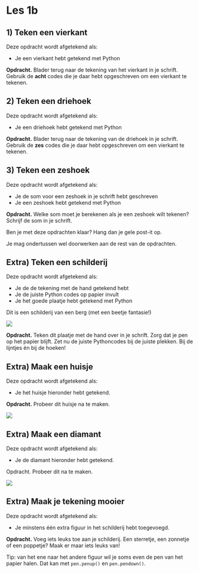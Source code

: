 # Les 1b

## 1) Teken een vierkant

Deze opdracht wordt afgetekend als:

* Je een vierkant hebt getekend met Python

**Opdracht.** Blader terug naar de tekening van het vierkant in je schrift. Gebruik de **acht** codes die je daar hebt opgeschreven om een vierkant te tekenen.

## 2) Teken een driehoek

Deze opdracht wordt afgetekend als:

* Je een driehoek hebt getekend met Python

**Opdracht.** Blader terug naar de tekening van de driehoek in je schrift. Gebruik de **zes** codes die je daar hebt opgeschreven om een vierkant te tekenen.

## 3) Teken een zeshoek

Deze opdracht wordt afgetekend als:

* Je de som voor een zeshoek in je schrift hebt geschreven
* Je een zeshoek hebt getekend met Python

**Opdracht.** Welke som moet je berekenen als je een zeshoek wilt tekenen? Schrijf de som in je schrift.

Ben je met deze opdrachten klaar? Hang dan je gele post-it op.

Je mag ondertussen wel doorwerken aan de rest van de opdrachten.

## Extra) Teken een schilderij

Deze opdracht wordt afgetekend als:

* Je de de tekening met de hand getekend hebt
* Je de juiste Python codes op papier invult
* Je het goede plaatje hebt getekend met Python

Dit is een schilderij van een berg (met een beetje fantasie!)

![](<../../../.gitbook/assets/image-20181207110047621 (1).png>)

**Opdracht.** Teken dit plaatje met de hand over in je schrift. Zorg dat je pen op het papier blijft. Zet nu de juiste Pythoncodes bij de juiste plekken. Bij de lijntjes én bij de hoeken!

## Extra) Maak een huisje

Deze opdracht wordt afgetekend als:

* Je het huisje hieronder hebt getekend.

**Opdracht.** Probeer dit huisje na te maken.

![](../../../.gitbook/assets/image-20190318132016472.png)

## Extra) Maak een diamant

Deze opdracht wordt afgetekend als:

* Je de diamant hieronder hebt getekend.

Opdracht. Probeer dit na te maken.

![](../../../.gitbook/assets/image-20190318132305903.png)

## Extra) Maak je tekening mooier

Deze opdracht wordt afgetekend als:

* Je minstens één extra figuur in het schilderij hebt toegevoegd.

**Opdracht.** Voeg iets leuks toe aan je schilderij. Een sterretje, een zonnetje of een poppetje? Maak er maar iets leuks van!

Tip: van het ene naar het andere figuur wil je soms even de pen van het papier halen. Dat kan met `pen.penup()` en `pen.pendown()`.
